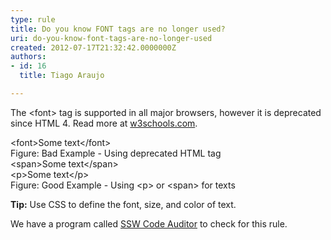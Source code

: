 ```yaml
---
type: rule
title: Do you know FONT tags are no longer used?
uri: do-you-know-font-tags-are-no-longer-used
created: 2012-07-17T21:32:42.0000000Z
authors:
- id: 16
  title: Tiago Araujo

---
```




<span class='intro'> <p></p>
<p>The &lt;font&gt; tag is supported in all major browsers, however it is deprecated since HTML 4. Read more at <a href="http&#58;//www.w3schools.com/tags/tag_font.asp" target="_blank">w3schools.com</a>.</p> </span>

<div class="greyBox">&lt;font&gt;Some text&lt;/font&gt;</div> 
<span class="ms-rteCustom-FigureBad">Figure&#58; Bad Example - Using deprecated HTML tag</span> 
<div class="greyBox">&lt;span&gt;Some text&lt;/span&gt;<br>&lt;p&gt;Some text&lt;/p&gt;</div> 
<span class="ms-rteCustom-FigureGood">Figure&#58; Good Example - Using &lt;p&gt; or &lt;span&gt; for texts</span> 
<p>
   <strong>Tip&#58;</strong> Use CSS to define the font, size, and color of text.</p> 
   
<div class="product-box">
<p>We have a program called <a href="http&#58;//www.ssw.com.au/ssw/CodeAuditor/Default.aspx">SSW Code Auditor</a> to check for this rule.</p></div>


